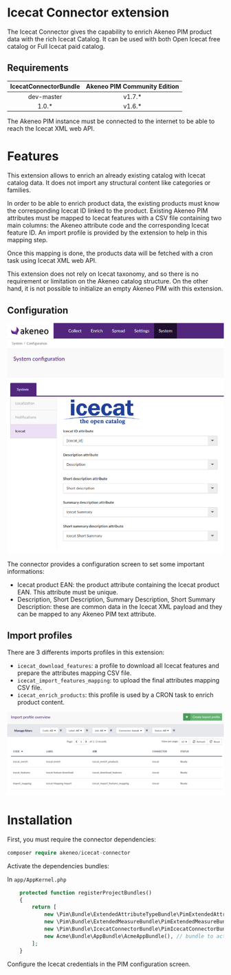 # Icecat Connector extension

The Icecat Connector gives the capability to enrich Akeneo PIM product data with the rich Icecat Catalog. It can be used with both Open Icecat free catalog or Full Icecat paid catalog.

## Requirements

| IcecatConnectorBundle | Akeneo PIM Community Edition |
|:---------------------:|:----------------------------:|
| dev-master            | v1.7.*                       |
| 1.0.*                 | v1.6.*                       |

The Akeneo PIM instance must be connected to the internet to be able to reach the Icecat XML web API.

# Features

This extension allows to enrich an already existing catalog with Icecat catalog data. It does not import any structural content like categories or families.

In order to be able to enrich product data, the existing products must know the corresponding Icecat ID linked to the product.
Existing Akeneo PIM attributes must be mapped to Icecat features with a CSV file containing two main columns: the Akeneo attribute code and the corresponding Icecat feature ID. An import profile is provided by the extension to help in this mapping step.

Once this mapping is done, the products data will be fetched with a cron task using Icecat XML web API.

This extension does not rely on Icecat taxonomy, and so there is no requirement or limitation on the Akeneo catalog structure.
On the other hand, it is not possible to initialize an empty Akeneo PIM with this extension.

## Configuration

![Configuration screen](docs/img/icecat-config-01.png)

The connector provides a configuration screen to set some important informations:
- Icecat product EAN: the product attribute containing the Icecat product EAN. This attribute must be unique.
- Description, Short Description, Summary Description, Short Summary Description: these are common data in the Icecat XML payload and they can be mapped to any Akeneo PIM text attribute.

## Import profiles

There are 3 differents imports profiles in this extension:
- `icecat_download_features`: a profile to download all Icecat features and prepare the attributes mapping CSV file.
- `icecat_import_features_mapping`: to upload the final attributes mapping CSV file.
- `icecat_enrich_products`: this profile is used by a CRON task to enrich product content.

![Import profiles](docs/img/icecat-import-01.png)

# Installation

First, you must require the connector dependencies:

```php
composer require akeneo/icecat-connector
```

Activate the dependencies bundles:

In `app/AppKernel.php`
```php
    protected function registerProjectBundles()
    {
        return [
            new \Pim\Bundle\ExtendedAttributeTypeBundle\PimExtendedAttributeTypeBundle(),
            new \Pim\Bundle\ExtendedMeasureBundle\PimExtendedMeasureBundle(),
            new \Pim\Bundle\IcecatConnectorBundle\PimIcecatConnectorBundle(),
            new Acme\Bundle\AppBundle\AcmeAppBundle(), // bundle to activate the extended attributes
        ];
    }
```

Configure the Icecat credentials in the PIM configuration screen.
